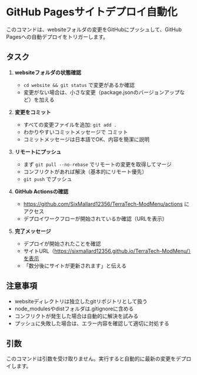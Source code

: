# GitHub Pagesサイトデプロイ自動化

このコマンドは、websiteフォルダの変更をGitHubにプッシュして、GitHub Pagesへの自動デプロイをトリガーします。

## タスク

1. **websiteフォルダの状態確認**
   - `cd website && git status` で変更があるか確認
   - 変更がない場合は、小さな変更（package.jsonのバージョンアップなど）を加える

2. **変更をコミット**
   - すべての変更ファイルを追加: `git add .`
   - わかりやすいコミットメッセージで コミット
   - コミットメッセージは日本語でOK、内容を簡潔に説明

3. **リモートにプッシュ**
   - まず `git pull --no-rebase` でリモートの変更を取得してマージ
   - コンフリクトがあれば解決（基本的にリモート優先）
   - `git push` でプッシュ

4. **GitHub Actionsの確認**
   - https://github.com/SixMallard12356/TerraTech-ModMenu/actions にアクセス
   - デプロイワークフローが開始されているか確認（URLを表示）

5. **完了メッセージ**
   - デプロイが開始されたことを確認
   - サイトURL（https://sixmallard12356.github.io/TerraTech-ModMenu/）を表示
   - 「数分後にサイトが更新されます」と伝える

## 注意事項

- websiteディレクトリは独立したgitリポジトリとして扱う
- node_modulesやdistフォルダは.gitignoreに含める
- コンフリクトが発生した場合は自動的に解決を試みる
- プッシュに失敗した場合は、エラー内容を確認して適切に対処する

## 引数

このコマンドは引数を受け取りません。実行すると自動的に最新の変更をデプロイします。

